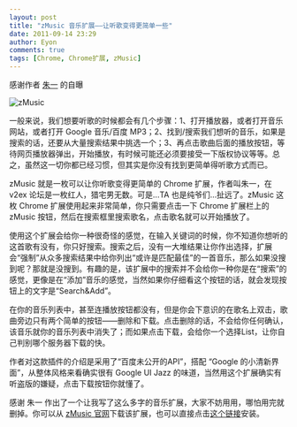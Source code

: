 ```yaml
---
layout: post
title: "zMusic 音乐扩展——让听歌变得更简单一些"
date: 2011-09-14 23:29
author: Eyon
comments: true
tags: [Chrome, Chrome扩展, zMusic]
---
```

感谢作者 <a href="http://zythum.free.bg/zmusichtml/index.html" target="_blank">朱一</a> 的自曝

![](http://img.chromi.org/2011/09/zMusic-550x430.png "zMusic")

一般来说，我们想要听歌的时候都会有几个步骤：1、打开播放器，或者打开音乐网站，或者打开 Google 音乐/百度 MP3；2、找到/搜索我们想听的音乐，如果是搜索的话，还要从大量搜索结果中挑选一个；3、再点击歌曲后面的播放按钮，等待网页播放器弹出，开始播放，有时候可能还必须要接受一下版权协议等等。总之，虽然这一切你都已经习惯，但其实是你没有找到更简单得听歌方式而已。

zMusic 就是一枚可以让你听歌变得更简单的 Chrome 扩展，作者叫朱一，在 v2ex 论坛是一枚红人，猎宅男无数。可是...TA 也是纯爷们...扯远了。zMusic 这枚 Chrome 扩展使用起来非常简单，你只需要点击一下 Chrome 扩展栏上的 zMusic 按钮，然后在搜索框里搜索歌名，点击歌名就可以开始播放了。

使用这个扩展会给你一种很奇怪的感觉，在输入关键词的时候，你不知道你想听的这首歌有没有，你只好搜索。搜索之后，没有一大堆结果让你作出选择，扩展会“强制”从众多搜索结果中给你列出“或许是匹配最佳”的一首音乐，那么如果没搜到呢？那就是没搜到。有趣的是，该扩展中的搜索并不会给你一种你是在“搜索”的感觉，更像是在“添加”音乐的感觉，当然如果你仔细看这个按钮的话，就会发现按钮上的文字是“Search&Add”。

在你的音乐列表中，甚至连播放按钮都没有，但是你会下意识的在歌名上双击，歌曲旁边只有两个简单的按钮——删除和下载。点击删除的话，不会给你任何确认，该音乐就你的音乐列表中消失了；而如果点击下载，会给你一个选择List，让你自己判别哪个服务器下载的快。

作者对这款插件的介绍是采用了“百度未公开的API”，搭配 “Google 的小清新界面”，从整体风格来看确实很有 Google UI Jazz 的味道，当然用这个扩展确实有听盗版的嫌疑，点击下载按钮你就懂了。

感谢 朱一 作出了一个让我写了这么多字的音乐扩展，大家不妨用用，哪怕用完就删掉。你可以从 <a href="http://zythum.free.bg/zmusichtml/index.html" target="_blank">zMusic 官网</a>下载该扩展，也可以直接点击<a href="http://dl.dbank.com/c0qxwkf8ar" target="_blank">这个链接</a>安装。
